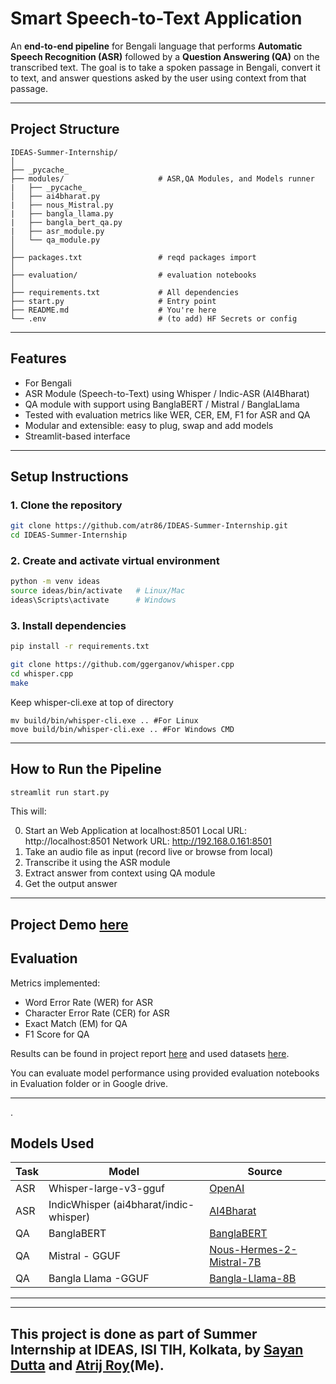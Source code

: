 
# Smart Speech-to-Text Application

An **end-to-end pipeline** for Bengali language that performs **Automatic Speech Recognition (ASR)** followed by a **Question Answering (QA)** on the transcribed text. The goal is to take a spoken passage in Bengali, convert it to text, and answer questions asked by the user using context from that passage.

---

## Project Structure

```
IDEAS-Summer-Internship/
│
├── _pycache_
├── modules/                     # ASR,QA Modules, and Models runner
|   ├── _pycache_
│   ├── ai4bharat.py
|   ├── nous_Mistral.py
|   ├── bangla_llama.py
|   ├── bangla_bert_qa.py
|   ├── asr_module.py                  
│   └── qa_module.py           
│
├── packages.txt                 # reqd packages import                                                
│
├── evaluation/                  # evaluation notebooks
│
├── requirements.txt             # All dependencies
├── start.py                     # Entry point 
├── README.md                    # You're here
└── .env                         # (to add) HF Secrets or config
```

---

## Features

* For Bengali
* ASR Module (Speech-to-Text) using Whisper / Indic-ASR (AI4Bharat)
* QA module with support using BanglaBERT / Mistral / BanglaLlama
* Tested with evaluation metrics like WER, CER, EM, F1 for ASR and QA
* Modular and extensible: easy to plug, swap and add models
* Streamlit-based interface 

---

## Setup Instructions

### 1. Clone the repository

```bash
git clone https://github.com/atr86/IDEAS-Summer-Internship.git
cd IDEAS-Summer-Internship
```

### 2. Create and activate virtual environment

```bash
python -m venv ideas
source ideas/bin/activate   # Linux/Mac
ideas\Scripts\activate      # Windows
```


### 3. Install dependencies

```bash
pip install -r requirements.txt
```


```bash
git clone https://github.com/ggerganov/whisper.cpp
cd whisper.cpp
make
```
Keep whisper-cli.exe at top of directory

```
mv build/bin/whisper-cli.exe .. #For Linux
move build/bin/whisper-cli.exe .. #For Windows CMD
```

---

## How to Run the Pipeline

```bash
streamlit run start.py
```

This will:

0. Start an Web Application at localhost:8501 
    Local URL: http://localhost:8501
    Network URL: http://192.168.0.161:8501
1. Take an audio file as input (record live or browse from local)
2. Transcribe it using the ASR module
3. Extract answer from context using QA module
4. Get the output answer

---

## Project Demo [here](https://drive.google.com/file/d/1mPWGdyAYMFWuIDZButEAaQYSqo1tbhTN/view?usp=drive_link)

## Evaluation

Metrics implemented:

* Word Error Rate (WER) for ASR
* Character Error Rate (CER) for ASR
* Exact Match (EM) for QA
* F1 Score for QA

Results can be found in project report [here](https://drive.google.com/file/d/1uTdLZoWzIET7NoZ90wEeB6mX_eab8IAf/view?usp=sharing) and used datasets [here](https://drive.google.com/drive/folders/1cAU_NOPho_W28c-9QUu2cZU0c0AI8qLv?usp=sharing).

You can evaluate model performance using provided evaluation notebooks in Evaluation folder or in Google drive.

---
.
## Models Used

| Task | Model                                  | Source                                                                            |
| ---- | -------------------------------------- | --------------------------------------------------------------------------------- |
| ASR  | Whisper-large-v3-gguf                  | [OpenAI](https://huggingface.co/vonjack/whisper-large-v3-gguf) |                        |
| ASR  | IndicWhisper (ai4bharat/indic-whisper) | [AI4Bharat](https://huggingface.co/ai4bharat/indicwav2vec_v1_bengali) |                      |
| QA   | BanglaBERT                             | [BanglaBERT](https://huggingface.co/doerig/banglabert)           |
| QA   | Mistral - GGUF                         | [Nous-Hermes-2-Mistral-7B](https://huggingface.co/mradermacher/Nous-Hermes-2-Mistral-7B-DPO-i1-GGUF) |
| QA   | Bangla Llama -GGUF                     | [Bangla-Llama-8B](https://huggingface.co/KillerShoaib/llama-3-8b-bangla-GGUF-Q4_K_M)|
---

---

## This project is done as part of Summer Internship at IDEAS, ISI TIH, Kolkata, by [Sayan Dutta](https://github.com/Sayan-Dutta-2003) and [Atrij Roy](https://github.com/atr86)(Me).

